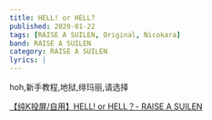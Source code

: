 ```yaml
---
title: HELL! or HELL?
published: 2020-01-22
tags: [RAISE A SUILEN, Original, Nicokara]
band: RAISE A SUILEN
category: RAISE A SUILEN
lyrics: |
---
```

hoh,新手教程,地狱,绯玛丽,请选择

<summary>
    <a href="https://www.bilibili.com/video/BV1CQPRehEzL/">
        【纯K投屏/自用】HELL! or HELL？- RAISE A SUILEN
    </a>
</summary>
